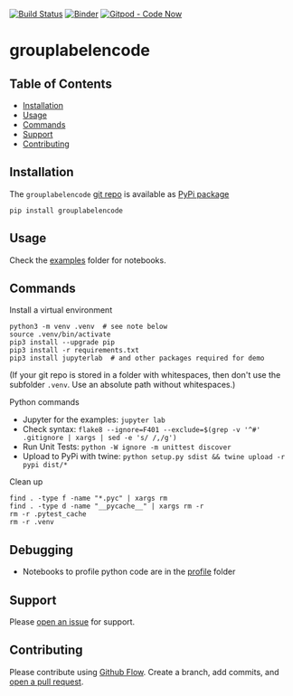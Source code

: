 [![Build Status](https://travis-ci.org/kmedian/grouplabelencode.svg?branch=master)](https://travis-ci.org/kmedian/grouplabelencode)
[![Binder](https://mybinder.org/badge.svg)](https://mybinder.org/v2/gh/kmedian/grouplabelencode/master?urlpath=lab)
[![Gitpod - Code Now](https://img.shields.io/badge/Gitpod-code%20now-blue.svg?longCache=true)](https://gitpod.io#https://github.com/kmedian/grouplabelencode)

# grouplabelencode


## Table of Contents
* [Installation](#installation)
* [Usage](#usage)
* [Commands](#commands)
* [Support](#support)
* [Contributing](#contributing)


## Installation
The `grouplabelencode` [git repo](http://github.com/kmedian/grouplabelencode) is available as [PyPi package](https://pypi.org/project/grouplabelencode)

```
pip install grouplabelencode
```


## Usage
Check the [examples](http://github.com/kmedian/grouplabelencode/examples) folder for notebooks.


## Commands
Install a virtual environment

```
python3 -m venv .venv  # see note below
source .venv/bin/activate
pip3 install --upgrade pip
pip3 install -r requirements.txt
pip3 install jupyterlab  # and other packages required for demo
```

(If your git repo is stored in a folder with whitespaces, then don't use the subfolder `.venv`. Use an absolute path without whitespaces.)

Python commands

* Jupyter for the examples: `jupyter lab`
* Check syntax: `flake8 --ignore=F401 --exclude=$(grep -v '^#' .gitignore | xargs | sed -e 's/ /,/g')`
* Run Unit Tests: `python -W ignore -m unittest discover`
* Upload to PyPi with twine: `python setup.py sdist && twine upload -r pypi dist/*`

Clean up 

```
find . -type f -name "*.pyc" | xargs rm
find . -type d -name "__pycache__" | xargs rm -r
rm -r .pytest_cache
rm -r .venv
```


## Debugging
* Notebooks to profile python code are in the [profile](profile) folder


## Support
Please [open an issue](https://github.com/kmedian/grouplabelencode/issues/new) for support.


## Contributing
Please contribute using [Github Flow](https://guides.github.com/introduction/flow/). Create a branch, add commits, and [open a pull request](https://github.com/kmedian/grouplabelencode/compare/).
